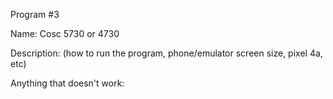 Program #3

Name:
Cosc 5730 or 4730

Description: (how to run the program, phone/emulator screen size, pixel 4a, etc)

Anything that doesn't work:

